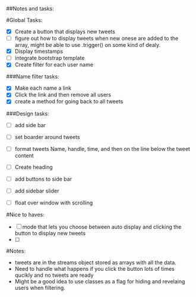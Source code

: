 ##Notes and tasks:

#Global Tasks:
- [x] Create a button that displays new tweets
- [ ] figure out how to display tweets when new onese are added to the array, might be able to use .trigger() on some kind of dealy.
- [x] Display timestamps
- [ ] integrate bootstrap template
- [x] Create filter for each user name

###Name filter tasks:
- [x] Make each name a link
- [x] Click the link and then remove all users 
- [x] create a method for going back to all tweets

###Design tasks:
- [ ] add side bar
- [ ] set boarder around tweets
- [ ] format tweets Name, handle, time, and then on the line below the tweet content
- [ ] Create heading
- [ ] add buttons to side bar
- [ ] add sidebar slider
- [ ] float over window with scrolling




#Nice to haves:
- [ ] mode that lets you choose between auto display and clicking the button to display new tweets
- [ ] 


#Notes:
- tweets are in the streams object stored as arrays with all the data.
- Need to handle what happens if you click the button lots of times qucikly and no tweets are ready
- Might be a good idea to use classes as a flag for hiding and revelaing users when filtering.